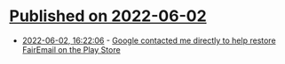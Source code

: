 # [Published on 2022-06-02](index.md)

* [2022-06-02, 16:22:06](https://news.ycombinator.com/item?id=31596853) - [Google contacted me directly to help restore FairEmail on the Play Store](https://faircode.eu/faq.html)
